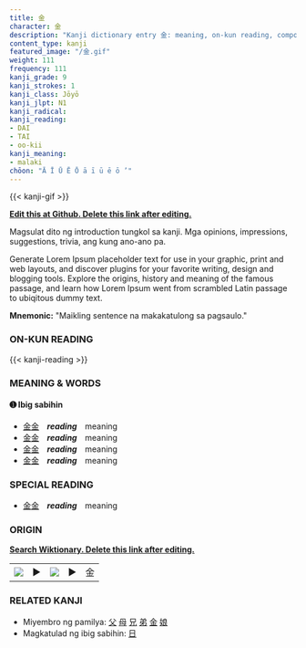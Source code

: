 ```yaml
---
title: 金
character: 金
description: "Kanji dictionary entry 金: meaning, on-kun reading, compounds, origin, related kanji"
content_type: kanji
featured_image: "/金.gif"
weight: 111
frequency: 111
kanji_grade: 9
kanji_strokes: 1
kanji_class: Jōyō
kanji_jlpt: N1
kanji_radical: 
kanji_reading: 
- DAI
- TAI
- oo-kii
kanji_meaning:
- malaki
chōon: "Ā Ī Ū Ē Ō ā ī ū ē ō ’"
---
```

[//]: # (Don't edit the line below. Kanji animated GIF code is automatically generated.)
{{< kanji-gif >}}

[//]: # (Edit below this line.)

**[Edit this at Github. Delete this link after editing.](https://github.com/tim0g/tim/tree/main/content/kanji/金/index.md)**

Magsulat dito ng introduction tungkol sa kanji. Mga opinions, impressions, suggestions, trivia, ang kung ano-ano pa.

Generate Lorem Ipsum placeholder text for use in your graphic, print and web layouts, and discover plugins for your favorite writing, design and blogging tools. Explore the origins, history and meaning of the famous passage, and learn how Lorem Ipsum went from scrambled Latin passage to ubiqitous dummy text.
 
**Mnemonic:** "Maikling sentence na makakatulong sa pagsaulo."

### ON-KUN READING

[//]: # (Don't edit the line below. ON-KUN READING code is automatically generated.)
{{< kanji-reading >}}

### MEANING & WORDS

#### ➊ **Ibig sabihin**
  - [金](../金)[金](../金)　***reading***　meaning
  - [金](../金)[金](../金)　***reading***　meaning
  - [金](../金)[金](../金)　***reading***　meaning
  - [金](../金)[金](../金)　***reading***　meaning

### SPECIAL READING
  - [金](../金)[金](../金)　***reading***　meaning

### ORIGIN

**[Search Wiktionary. Delete this link after editing.](https://wiktionary.org/wiki/金)**
<table class="kanji-table"><tr><td>
<img src="60px-金-bronze.svg.png">
</td><td>▶</td><td>
<img src="60px-金-oracle.svg.png">
</td><td>▶</td>
<td class="kanji-origin">金</td>
</tr></table>

### RELATED KANJI
- Miyembro ng pamilya: [父](../父) [母](../母) [兄](../兄) [弟](../弟) [金](../金) [娘](../娘)
- Magkatulad ng ibig sabihin: [日](../日)

